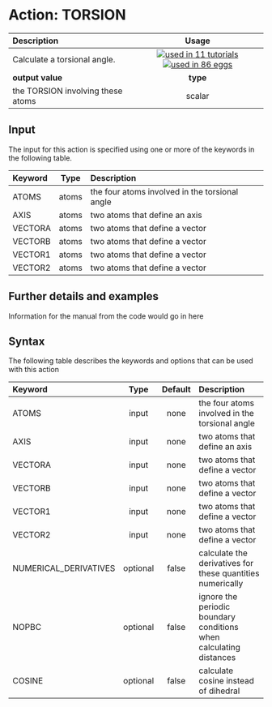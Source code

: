 # Action: TORSION

| Description    | Usage |
|:--------|:--------:|
| Calculate a torsional angle. | [![used in 11 tutorials](https://img.shields.io/badge/tutorials-11-green.svg)](https://www.plumed-tutorials.org/browse.html?search=TORSION)[![used in 86 eggs](https://img.shields.io/badge/nest-86-green.svg)](https://www.plumed-nest.org/browse.html?search=TORSION)|
 | **output value** | **type** |
| the TORSION involving these atoms | scalar |

## Input

The input for this action is specified using one or more of the keywords in the following table.

| Keyword |  Type | Description |
|:--------|:------:|:-----------|
| ATOMS | atoms | the four atoms involved in the torsional angle |
| AXIS | atoms | two atoms that define an axis |
| VECTORA | atoms | two atoms that define a vector |
| VECTORB | atoms | two atoms that define a vector |
| VECTOR1 | atoms | two atoms that define a vector |
| VECTOR2 | atoms | two atoms that define a vector |


## Further details and examples 
Information for the manual from the code would go in here 
## Syntax 
The following table describes the keywords and options that can be used with this action 

| Keyword | Type | Default | Description |
|:-------|:----:|:-------:|:-----------|
| ATOMS | input | none | the four atoms involved in the torsional angle |
| AXIS | input | none | two atoms that define an axis |
| VECTORA | input | none | two atoms that define a vector |
| VECTORB | input | none | two atoms that define a vector |
| VECTOR1 | input | none | two atoms that define a vector |
| VECTOR2 | input | none | two atoms that define a vector |
| NUMERICAL_DERIVATIVES | optional | false |  calculate the derivatives for these quantities numerically |
| NOPBC | optional | false |  ignore the periodic boundary conditions when calculating distances |
| COSINE | optional | false |  calculate cosine instead of dihedral |
